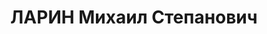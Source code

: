 ---
title: ЛАРИН Михаил Степанович
description: полковой комиссар, ответ.секретарь Окружной парткомиссии
---
